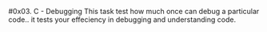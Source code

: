 #0x03. C - Debugging
This task test how much once can debug a particular code.. it tests your effeciency in debugging and understanding code.
